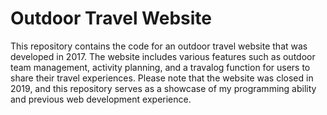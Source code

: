 # Outdoor Travel Website

This repository contains the code for an outdoor travel website that was developed in 2017. The website includes various features such as outdoor team management, activity planning, and a travalog function for users to share their travel experiences. Please note that the website was closed in 2019, and this repository serves as a showcase of my programming ability and previous web development experience.
